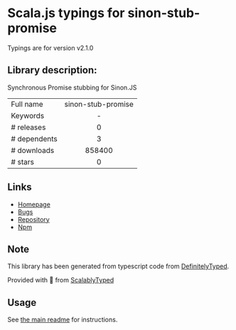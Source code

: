 
# Scala.js typings for sinon-stub-promise

Typings are for version v2.1.0

## Library description:
Synchronous Promise stubbing for Sinon.JS

|                    |                 |
| ------------------ | :-------------: |
| Full name          | sinon-stub-promise |
| Keywords           | - |
| # releases         | 0 |
| # dependents       | 3 |
| # downloads        | 858400 |
| # stars            | 0 |

## Links
- [Homepage](https://github.com/substantial/sinon-stub-promise#readme)
- [Bugs](https://github.com/substantial/sinon-stub-promise/issues)
- [Repository](https://github.com/substantial/sinon-stub-promise)
- [Npm](https://www.npmjs.com/package/sinon-stub-promise)
    


## Note
This library has been generated from typescript code from [DefinitelyTyped](https://definitelytyped.org).

Provided with :purple_heart: from [ScalablyTyped](https://github.com/oyvindberg/ScalablyTyped)

## Usage
See [the main readme](../../readme.md) for instructions.


